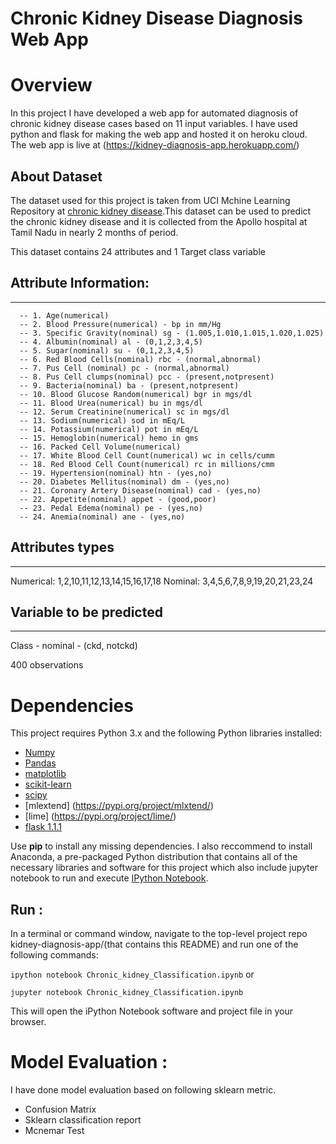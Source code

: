 # Chronic Kidney Disease Diagnosis Web App

# Overview

In this project I have developed a web app for automated diagnosis of chronic kidney disease cases based on 11 input variables. I have used python and flask for making the web app and hosted it on heroku cloud. The web app is live at (https://kidney-diagnosis-app.herokuapp.com/)

## About Dataset

The dataset used for this project is taken from UCI Mchine Learning Repository at [chronic kidney disease](https://archive.ics.uci.edu/ml/datasets/chronic_kidney_disease).This dataset can be used to predict the chronic kidney disease and it is collected from the Apollo hospital at Tamil Nadu in nearly 2 months of period. 


This dataset contains 24 attributes and 1 Target class variable

## Attribute Information:
------------------------
          
      -- 1. Age(numerical)
      -- 2. Blood Pressure(numerical) - bp in mm/Hg
      -- 3. Specific Gravity(nominal) sg - (1.005,1.010,1.015,1.020,1.025)
      -- 4. Albumin(nominal) al - (0,1,2,3,4,5)
      -- 5. Sugar(nominal) su - (0,1,2,3,4,5)
      -- 6. Red Blood Cells(nominal) rbc - (normal,abnormal)
      -- 7. Pus Cell (nominal) pc - (normal,abnormal)
      -- 8. Pus Cell clumps(nominal) pcc - (present,notpresent)
      -- 9. Bacteria(nominal) ba - (present,notpresent)
      -- 10. Blood Glucose Random(numerical) bgr in mgs/dl
      -- 11. Blood Urea(numerical) bu in mgs/dl
      -- 12. Serum Creatinine(numerical) sc in mgs/dl
      -- 13. Sodium(numerical) sod in mEq/L
      -- 14. Potassium(numerical) pot in mEq/L
      -- 15. Hemoglobin(numerical) hemo in gms
      -- 16. Packed Cell Volume(numerical)
      -- 17. White Blood Cell Count(numerical) wc in cells/cumm
      -- 18. Red Blood Cell Count(numerical) rc in millions/cmm
      -- 19. Hypertension(nominal) htn - (yes,no)
      -- 20. Diabetes Mellitus(nominal) dm - (yes,no)
      -- 21. Coronary Artery Disease(nominal) cad - (yes,no)
      -- 22. Appetite(nominal) appet - (good,poor)
      -- 23. Pedal Edema(nominal) pe - (yes,no)
      -- 24. Anemia(nominal) ane - (yes,no)     

## Attributes types
-----------------

Numerical: 1,2,10,11,12,13,14,15,16,17,18
Nominal: 3,4,5,6,7,8,9,19,20,21,23,24


## Variable to be predicted
------------------------
Class - nominal - (ckd, notckd)

400 observations

# Dependencies
This project requires Python 3.x and the following Python libraries installed:
- [Numpy](http://www.numpy.org/)
- [Pandas](http://pandas.pydata.org/)
- [matplotlib](https://matplotlib.org/)
- [scikit-learn](https://scikit-learn.org/stable/)
- [scipy](https://www.scipy.org/)
- [mlextend] (https://pypi.org/project/mlxtend/)
- [lime] (https://pypi.org/project/lime/)
- [flask 1.1.1](https://pypi.org/project/Flask/)

Use **pip** to install any missing dependencies.
I also reccommend to install Anaconda, a pre-packaged Python distribution that contains all of the necessary libraries and software for this project which also include jupyter notebook to run and execute [IPython Notebook](http://ipython.org/notebook.html).

## Run :

In a terminal or command window, navigate to the top-level project repo kidney-diagnosis-app/(that contains this README) and run one of the following commands:

```ipython notebook Chronic_kidney_Classification.ipynb```
or

```jupyter notebook Chronic_kidney_Classification.ipynb```

This will open the iPython Notebook software and project file in your browser.

# Model Evaluation :
I have done model evaluation based on following sklearn metric.
- Confusion Matrix
- Sklearn classification report
- Mcnemar Test
